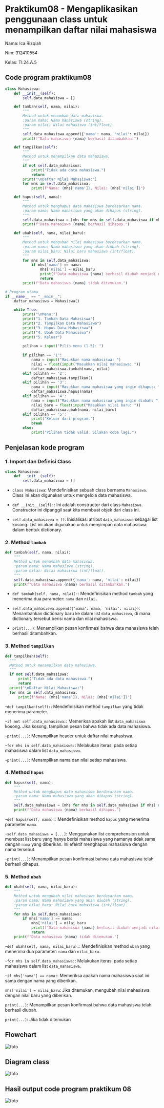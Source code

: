 # Praktikum08 - Mengaplikasikan penggunaan class untuk menampilkan daftar nilai mahasiswa

Nama: Ica Rizqiah

Nim: 312410554

Kelas: TI.24.A.5

## Code program praktikum08 

```python
class Mahasiswa:
    def __init__(self):
        self.data_mahasiswa = []

    def tambah(self, nama, nilai):
        """
        Method untuk menambah data mahasiswa.
        :param nama: Nama mahasiswa (string).
        :param nilai: Nilai mahasiswa (int/float).
        """
        self.data_mahasiswa.append({'nama': nama, 'nilai': nilai})
        print(f"Data mahasiswa {nama} berhasil ditambahkan.")

    def tampilkan(self):
        """
        Method untuk menampilkan data mahasiswa.
        """
        if not self.data_mahasiswa:
            print("Tidak ada data mahasiswa.")
            return
        print("\nDaftar Nilai Mahasiswa:")
        for mhs in self.data_mahasiswa:
            print(f"Nama: {mhs['nama']}, Nilai: {mhs['nilai']}")

    def hapus(self, nama):
        """
        Method untuk menghapus data mahasiswa berdasarkan nama.
        :param nama: Nama mahasiswa yang akan dihapus (string).
        """
        self.data_mahasiswa = [mhs for mhs in self.data_mahasiswa if mhs['nama'] != nama]
        print(f"Data mahasiswa {nama} berhasil dihapus.")

    def ubah(self, nama, nilai_baru):
        """
        Method untuk mengubah nilai mahasiswa berdasarkan nama.
        :param nama: Nama mahasiswa yang akan diubah (string).
        :param nilai_baru: Nilai baru mahasiswa (int/float).
        """
        for mhs in self.data_mahasiswa:
            if mhs['nama'] == nama:
                mhs['nilai'] = nilai_baru
                print(f"Data mahasiswa {nama} berhasil diubah menjadi nilai {nilai_baru}.")
                return
        print(f"Data mahasiswa {nama} tidak ditemukan.")

# Program utama
if __name__ == "__main__":
    daftar_mahasiswa = Mahasiswa()

    while True:
        print("\nMenu:")
        print("1. Tambah Data Mahasiswa")
        print("2. Tampilkan Data Mahasiswa")
        print("3. Hapus Data Mahasiswa")
        print("4. Ubah Data Mahasiswa")
        print("5. Keluar")
        
        pilihan = input("Pilih menu (1-5): ")
        
        if pilihan == '1':
            nama = input("Masukkan nama mahasiswa: ")
            nilai = float(input("Masukkan nilai mahasiswa: "))
            daftar_mahasiswa.tambah(nama, nilai)
        elif pilihan == '2':
            daftar_mahasiswa.tampilkan()
        elif pilihan == '3':
            nama = input("Masukkan nama mahasiswa yang ingin dihapus: ")
            daftar_mahasiswa.hapus(nama)
        elif pilihan == '4':
            nama = input("Masukkan nama mahasiswa yang ingin diubah: ")
            nilai_baru = float(input("Masukkan nilai baru: "))
            daftar_mahasiswa.ubah(nama, nilai_baru)
        elif pilihan == '5':
            print("Keluar dari program.")
            break
        else:
            print("Pilihan tidak valid. Silakan coba lagi.")
```

## Penjelasan kode program

### 1. Import dan Definisi Class

```python
class Mahasiswa:
    def __init__(self):
        self.data_mahasiswa = []
```

- `class Mahasiswa`: Mendefinisikan sebuah class bernama `Mahasiswa`. Class ini akan digunakan untuk mengelola data mahasiswa.

- `def __init__(self):`: Ini adalah constructor dari class `Mahasiswa`. Constructor ini dipanggil saat kita membuat objek dari class ini.

- `self.data_mahasiswa = []`: Inisialisasi atribut `data_mahasiswa` sebagai list kosong. List ini akan digunakan untuk menyimpan data mahasiswa dalam bentuk dictionary.


### 2. Method `tambah`

```python
def tambah(self, nama, nilai):
    """
    Method untuk menambah data mahasiswa.
    :param nama: Nama mahasiswa (string).
    :param nilai: Nilai mahasiswa (int/float).
    """
    self.data_mahasiswa.append({'nama': nama, 'nilai': nilai})
    print(f"Data mahasiswa {nama} berhasil ditambahkan.")
```

- `def tambah(self, nama, nilai):`: Mendefinisikan method `tambah` yang menerima dua parameter: `nama` dan `nilai.`
  
- `self.data_mahasiswa.append({'nama': nama, 'nilai': nilai})`: Menambahkan dictionary baru ke dalam list `data_mahasiswa`, di mana dictionary tersebut berisi nama dan nilai mahasiswa.
    
- `print(...)`: Menampilkan pesan konfirmasi bahwa data mahasiswa telah berhasil ditambahkan.

### 3. Method `tampilkan`

  ```python
  def tampilkan(self):
    """
    Method untuk menampilkan data mahasiswa.
    """
    if not self.data_mahasiswa:
        print("Tidak ada data mahasiswa.")
        return
    print("\nDaftar Nilai Mahasiswa:")
    for mhs in self.data_mahasiswa:
        print(f"Nama: {mhs['nama']}, Nilai: {mhs['nilai']}")
  ```

-`def tampilkan(self):`: Mendefinisikan method `tampilkan` yang tidak menerima parameter.

-`if not self.data_mahasiswa:`: Memeriksa apakah list `data_mahasiswa` kosong. Jika kosong, tampilkan pesan bahwa tidak ada data mahasiswa.

-`print(...)`: Menampilkan header untuk daftar nilai mahasiswa.

-`for mhs in self.data_mahasiswa:`: Melakukan iterasi pada setiap mahasiswa dalam list `data_mahasiswa.`

-`print(...)`: Menampilkan nama dan nilai setiap mahasiswa.

### 4. Method `hapus`

```python
def hapus(self, nama):
    """
    Method untuk menghapus data mahasiswa berdasarkan nama.
    :param nama: Nama mahasiswa yang akan dihapus (string).
    """
    self.data_mahasiswa = [mhs for mhs in self.data_mahasiswa if mhs['nama'] != nama]
    print(f"Data mahasiswa {nama} berhasil dihapus.")
```

-`def hapus(self, nama):`: Mendefinisikan method `hapus` yang menerima parameter `nama.`

-`self.data_mahasiswa = [...]`: Menggunakan list comprehension untuk membuat list baru yang hanya berisi mahasiswa yang namanya tidak sama dengan `nama` yang diberikan. Ini efektif menghapus mahasiswa dengan nama tersebut.

-`print(...)`: Menampilkan pesan konfirmasi bahwa data mahasiswa telah berhasil dihapus.

### 5. Method `ubah`

```python
def ubah(self, nama, nilai_baru):
    """
    Method untuk mengubah nilai mahasiswa berdasarkan nama.
    :param nama: Nama mahasiswa yang akan diubah (string).
    :param nilai_baru: Nilai baru mahasiswa (int/float).
    """
    for mhs in self.data_mahasiswa:
        if mhs['nama'] == nama:
            mhs['nilai'] = nilai_baru
            print(f"Data mahasiswa {nama} berhasil diubah menjadi nilai {nilai_baru}.")
            return
    print(f"Data mahasiswa {nama} tidak ditemukan.")
```

-`def ubah(self, nama, nilai_baru):`: Mendefinisikan method `ubah` yang menerima dua parameter: `nama` dan `nilai_baru.`

-`for mhs in self.data_mahasiswa:`: Melakukan iterasi pada setiap mahasiswa dalam list `data_mahasiswa.`

-`if mhs['nama'] == nama:`: Memeriksa apakah nama mahasiswa saat ini sama dengan nama yang diberikan.

`mhs['nilai'] = nilai_baru`: Jika ditemukan, mengubah nilai mahasiswa dengan nilai baru yang diberikan.

`print(...)`: Menampilkan pesan konfirmasi bahwa data mahasiswa telah berhasil diubah.

`print(...)`: Jika tidak ditemukan

## Flowchart 

![foto](https://github.com/keeyyaaa/labpy08/blob/2ea6ab480619ecd0e6acf7b6b7c238139b09a14a/fc.png)

## Diagram class

![foto](https://github.com/keeyyaaa/labpy08/blob/1757236f2edafd37c4426d1fded05e45bc888d10/diagram.png)

## Hasil output code program praktikum 08
![foto](https://github.com/keeyyaaa/labpy08/blob/f47a6389cbad023d99dd161955bad282246ecccf/output%20code.png)
